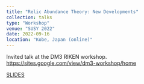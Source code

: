 ```yaml
---
title: "Relic Abundance Theory: New Developments"
collection: talks
type: "Workshop"
venue: "SUSY 2022"
date: 2022-09-16
location: "Kobe, Japan (online)"
---
```


Invited talk at the DM3 RIKEN workshop.
https://sites.google.com/view/dm3-workshop/home

[SLIDES](http://ahryczuk.github.io/files/talks/RIKEN2022.pdf)
